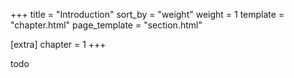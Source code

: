 +++
title = "Introduction"
sort_by = "weight"
weight = 1
template = "chapter.html"
page_template = "section.html"

[extra]
chapter = 1
+++

todo